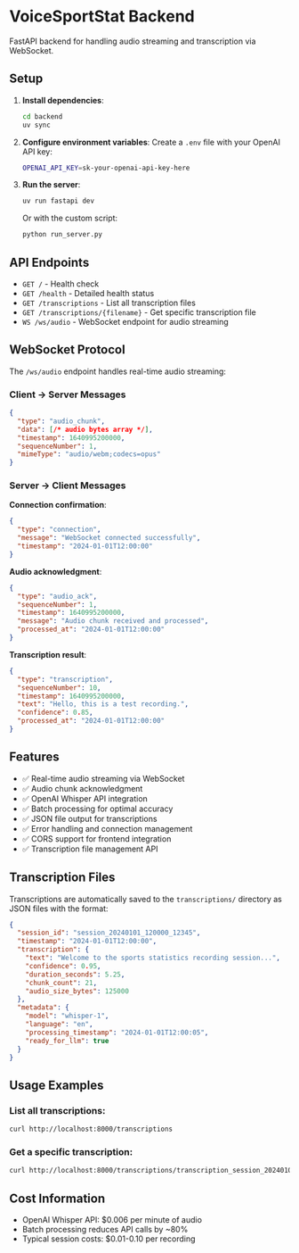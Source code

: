 # VoiceSportStat Backend

FastAPI backend for handling audio streaming and transcription via WebSocket.

## Setup

1. **Install dependencies**:
   ```bash
   cd backend
   uv sync
   ```

2. **Configure environment variables**:
   Create a `.env` file with your OpenAI API key:
   ```bash
   OPENAI_API_KEY=sk-your-openai-api-key-here
   ```

3. **Run the server**:
   ```bash
   uv run fastapi dev
   ```
   
   Or with the custom script:
   ```bash
   python run_server.py
   ```

## API Endpoints

- `GET /` - Health check
- `GET /health` - Detailed health status
- `GET /transcriptions` - List all transcription files
- `GET /transcriptions/{filename}` - Get specific transcription file
- `WS /ws/audio` - WebSocket endpoint for audio streaming

## WebSocket Protocol

The `/ws/audio` endpoint handles real-time audio streaming:

### Client → Server Messages

```json
{
  "type": "audio_chunk",
  "data": [/* audio bytes array */],
  "timestamp": 1640995200000,
  "sequenceNumber": 1,
  "mimeType": "audio/webm;codecs=opus"
}
```

### Server → Client Messages

**Connection confirmation**:
```json
{
  "type": "connection",
  "message": "WebSocket connected successfully",
  "timestamp": "2024-01-01T12:00:00"
}
```

**Audio acknowledgment**:
```json
{
  "type": "audio_ack",
  "sequenceNumber": 1,
  "timestamp": 1640995200000,
  "message": "Audio chunk received and processed",
  "processed_at": "2024-01-01T12:00:00"
}
```

**Transcription result**:
```json
{
  "type": "transcription",
  "sequenceNumber": 10,
  "timestamp": 1640995200000,
  "text": "Hello, this is a test recording.",
  "confidence": 0.85,
  "processed_at": "2024-01-01T12:00:00"
}
```

## Features

- ✅ Real-time audio streaming via WebSocket
- ✅ Audio chunk acknowledgment
- ✅ OpenAI Whisper API integration
- ✅ Batch processing for optimal accuracy
- ✅ JSON file output for transcriptions
- ✅ Error handling and connection management
- ✅ CORS support for frontend integration
- ✅ Transcription file management API

## Transcription Files

Transcriptions are automatically saved to the `transcriptions/` directory as JSON files with the format:

```json
{
  "session_id": "session_20240101_120000_12345",
  "timestamp": "2024-01-01T12:00:00",
  "transcription": {
    "text": "Welcome to the sports statistics recording session...",
    "confidence": 0.95,
    "duration_seconds": 5.25,
    "chunk_count": 21,
    "audio_size_bytes": 125000
  },
  "metadata": {
    "model": "whisper-1",
    "language": "en",
    "processing_timestamp": "2024-01-01T12:00:05",
    "ready_for_llm": true
  }
}
```

## Usage Examples

### List all transcriptions:
```bash
curl http://localhost:8000/transcriptions
```

### Get a specific transcription:
```bash
curl http://localhost:8000/transcriptions/transcription_session_20240101_120000_12345_20240101_120005.json
```

## Cost Information

- OpenAI Whisper API: $0.006 per minute of audio
- Batch processing reduces API calls by ~80%
- Typical session costs: $0.01-0.10 per recording
